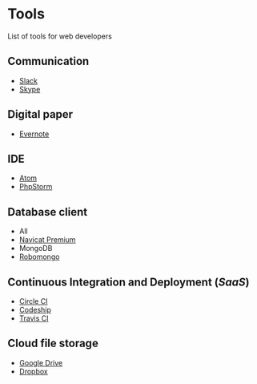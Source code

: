 # Tools
List of tools for web developers

## Communication
* [Slack](https://slack.com)
* [Skype](http://www.skype.com)

## Digital paper
* [Evernote](https://evernote.com)

## IDE
* [Atom](https://atom.io/)
* [PhpStorm](https://www.jetbrains.com/phpstorm/)

## Database client
* All
 * [Navicat Premium](http://www.navicat.com/products/navicat-premium)
* MongoDB
 * [Robomongo](http://robomongo.org/)

## Continuous Integration and Deployment (*SaaS*)
* [Circle CI](https://circleci.com)
* [Codeship](https://codeship.com)
* [Travis CI](https://travis-ci.org)

## Cloud file storage
* [Google Drive](https://www.google.com/intl/fr/drive/)
* [Dropbox](https://www.dropbox.com)
